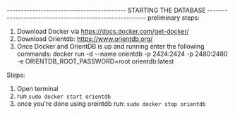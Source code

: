 ------------------------------------------ STARTING THE DATABASE --------------------------------------------------------
preliminary steps:
1) Download Docker via https://docs.docker.com/get-docker/
2) Download Orientdb: https://www.orientdb.org/
3) Once Docker and OrientDB is up and running enter the following commands: docker run -d --name orientdb -p 2424:2424 -p 2480:2480 -e ORIENTDB_ROOT_PASSWORD=root orientdb:latest 

Steps: 
1) Open terminal
2) run `sudo docker start orientdb`
3) once you're done using oreintdb run: `sudo docker stop orientdb`
